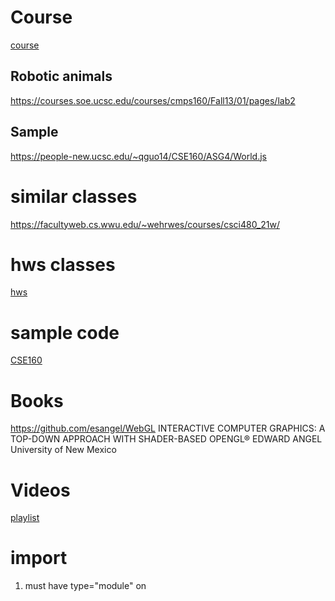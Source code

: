 # Course

[course](https://canvas.ucsc.edu/courses/56622)

## Robotic animals
https://courses.soe.ucsc.edu/courses/cmps160/Fall13/01/pages/lab2

## Sample
https://people-new.ucsc.edu/~qguo14/CSE160/ASG4/World.js

# similar classes
https://facultyweb.cs.wwu.edu/~wehrwes/courses/csci480_21w/

# hws classes
[hws](https://math.hws.edu/graphicsbook/c7/s2.html)

# sample code
[CSE160](https://people-new.ucsc.edu/~qguo14/CSE160/ASG4/World.js)

# Books

https://github.com/esangel/WebGL
INTERACTIVE COMPUTER GRAPHICS: A TOP-DOWN APPROACH WITH SHADER-BASED OPENGL®
EDWARD ANGEL University of New Mexico

# Videos

[playlist](https://www.youtube.com/watch?v=dZOy1n0d8r0&list=PLbyTU_tFIkcMK5FiV6btXxHQAy15p0j7X)

# import

1. must have type="module" on <script>
2. must include .js extension on imports

[import](https://tutorials.yax.com/articles/javascript/import/index.html#:~:text=The%20import%20statement%20makes%20modular,single%20program%20in%20one%20file.)

[outside module](https://stackoverflow.com/questions/58384179/syntaxerror-cannot-use-import-statement-outside-a-module)

# vscode settings

[Default browser](https://stackoverflow.com/questions/49289233/how-to-change-default-browser-with-vs-codes-open-with-live-server)

1. liveserver config
   Go to Files > Preferences > Settings
  
   From Default User settings choose LiveServer Config
   Open settings.json and add

   "liveServer.settings.CustomBrowser": "chrome"

# default browser

Start/Default Apps/Web Browser -> chrome

# default PDF

Right Click on PDF/Properties/Change -> chrome

# git

1. Download windows client
2. Use mingw

## existing repository

1. git clone <repository>
2. add files from vscode to directory
3. git add, commit, push
4. need to set email and user git config --global user.email | user.name

# python

miniconda
pandas
matplotlib
scikit-image
conda install -c conda-forge jupyterlab
ipython

## json dump
[json dump](https://www.geeksforgeeks.org/reading-and-writing-json-to-a-file-in-python/)

[json](https://stackoverflow.com/questions/19706046/how-to-read-an-external-local-json-file-in-javascript)

# div color

[div color](https://stackoverflow.com/questions/11067516/js-setting-div-background-color-using-a-variable)

[html colors](https://www.w3schools.com/html/html_colors_rgb.asp)

# side by side div

[side by side](https://coder-coder.com/display-divs-side-by-side/)

# click

Detecting a click and move together

(ev) => { if(ev.buttons == 1) {do();}}

[mouse move](https://stackoverflow.com/questions/14538743/what-to-do-if-mousemove-and-click-events-fire-simultaneously)

[drag](https://stackoverflow.com/questions/18544890/onchange-event-on-input-type-range-is-not-triggering-in-firefox-while-dragging)

[drag](https://www.w3schools.com/JSREF/event_ondrag.asp)

[drag](https://developer.mozilla.org/en-US/docs/Web/API/HTML_Drag_and_Drop_API/Drag_operations)

# img changing src

[change](https://www.delftstack.com/howto/javascript/change-image-src-javascript/#:~:text=To%20change%20the%20source%20or%20src%20of%20an%20image%2C%20you,image%20using%20the%20src%20property.)

## img src validation
How to validate images that are loaded

[validatio](https://bobbyhadz.com/blog/javascript-check-if-img-src-is-valid#:~:text=To%20check%20if%20an%20img,Alternatively%2C%20hide%20the%20image.)

# image overlap

Use relative to position on top on one another

[overlap](http://jsfiddle.net/s1xxeza9/)

[multiple layers](https://stackoverflow.com/questions/3008635/html5-canvas-element-multiple-layers)

[stack canvas](https://stackoverflow.com/questions/10037649/how-can-i-stack-two-same-sized-canvas-on-top-of-each-other)

## Opacity

[opacity](https://www.w3schools.com/css/css_image_transparency.asp)

## webgl and canvas 2d

[webgl and canvas](https://geoffrichards.co.uk/blog/2022/01/webgl-wireframe/wireframe.html)

# canvas images
Images have to be drawn into a canvas element

[drawImage](https://stackoverflow.com/questions/6011378/how-to-add-image-to-canvas
)

[wireframe](https://developer.mozilla.org/en-US/docs/Web/API/Canvas_API/Tutorial/Using_images)

# canvas changing program

[useProgram](https://www.khronos.org/opengl/wiki/GLSL_:_common_mistakes)

# images to triangles

[entropy rank](http://www.degeneratestate.org/posts/2017/May/24/images-to-triangles/)

[github](https://github.com/ijmbarr/images-to-triangles)

# js

You can't really export global variables, you can export const pointers, so then you can modify the thing pointed by the references, but the pointer itself must
be a const

[global variables](https://stackoverflow.com/questions/66683758/import-js-file-to-make-its-variables-part-of-the-global-scope-of-file-that-is-im)

[global variable](https://stackoverflow.com/questions/52427167/access-a-global-variable-in-main-file-with-an-imported-javascript-function-es6)

# multiple shaders

[30](https://github.com/davidwparker/programmingtil-webgl)
[video](https://www.youtube.com/watch?v=46Gt9Q2flDQ)
[so](https://stackoverflow.com/questions/29355582/webgl-multiple-shaders#:~:text=So%2C%20if%20you%20want%20to,)%20)%20and%20dispatch%20another%20call.)

# webgl textures
[webgl2fund](https://webgl2fundamentals.org/webgl/lessons/webgl-2d-drawimage.html)
[img proc](https://webglfundamentals.org/webgl/lessons/webgl-image-processing.html)
[drawing images](https://jameshfisher.com/2017/10/06/webgl-loading-an-image/)
[github](https://github.com/gfxfundamentals/webgl2-fundamentals)

# webgl bindbuffer
[bindbuffer](https://developer.mozilla.org/en-US/docs/Web/API/WebGLRenderingContext/bindBuffer)

[buffer](http://learnwebgl.brown37.net/rendering/buffer_object_primer.html)

# butterfly 400x400
[butterfly](https://www.rainforest-alliance.org/wp-content/uploads/2021/06/blue-morpho-butterfly-1-400x400.jpg.webp)

# canvas background image
[background](https://stackoverflow.com/questions/14012768/html5-canvas-background-image)

# anaconda m2-base shell commands
conda install m2-base
conda search m2-*
conda install m2-zip

windows search: anaconda prompt (miniconda3)

(base) c:\Users\adam> bash    # Yay you can have a bash shell

## location of / /c/Users/adam/miniconda3/Library

/c/Users/adam/miniconda3/Library/usr/bin/bash.exe

## set -o vi

So you can use vi in the command line

# adding wireframe
https://www.mattdesl.com/
Need to read an article
net November 2017 — Stylized Wireframe Rendering in WebGL

# chinedufn skeleton animation
https://github.com/chinedufn/skeletal-animation-system

# bones in threejs
https://threejs.org/docs/#api/en/objects/Skeleton

# skinning in webgl
https://webglfundamentals.org/webgl/lessons/webgl-skinning.html

# web-gl game development
Skinning and good discussion
http://what-when-how.com/Tutorial/topic-666frc6uv/WebGL-Game-Development-298.html

# texas cs354
Good lecture on on bones
https://www.cs.utexas.edu/~theshark/courses/cs354/lectures/cs354-15.pdf

Refers to this
https://www.gamedev.net/articles/programming/graphics/skinned-mesh-animation-using-matrices-r3577/

But hard to understand

# three js animation
https://discoverthreejs.com/book/first-steps/animation-system/

Birds - stork parrot flamingo

# Fun with webgl
https://www.youtube.com/watch?v=ZkHHjNec3l0&list=PLMinhigDWz6emRKVkVIEAaePW7vtIkaIF&index=9

SketchPunkLabs

# three.js walking
https://codepen.io/nik-lever/pen/xMGwqq
https://niklever.com/courses/
Pretty impressive
https://codepen.io/nik-lever/pen/KKozYzp

# wireframe overlay with canvas 2d
https://geoffrichards.co.uk/blog/2022/01/webgl-wireframe/

# interpolating linear and spherical animation
https://veeenu.github.io/blog/implementing-skeletal-animation/

# understanding different loaders javascript

# code quick navigation
Ctrl-P (Open)
You can remove things that you don't need anymore

Ctrl-Tab (Only open files in editor)

# mmd and webgl
https://github.com/takahirox/mmd-viewer-js

# very good one on animation loop
https://www.smashingmagazine.com/2017/09/animation-interaction-techniques-webgl/

# Create tutorial using blender maximo
Adding animation and having things change!
https://tympanus.net/codrops/2019/10/14/how-to-create-an-interactive-3d-character-with-three-js/

Creating an interactive 3D character

# Attaching a bone to a model
https://code.tutsplus.com/tutorials/webgl-with-threejs-models-and-animation--net-35993

# WebGL and skinning
https://webglfundamentals.org/webgl/lessons/webgl-skinning.html
